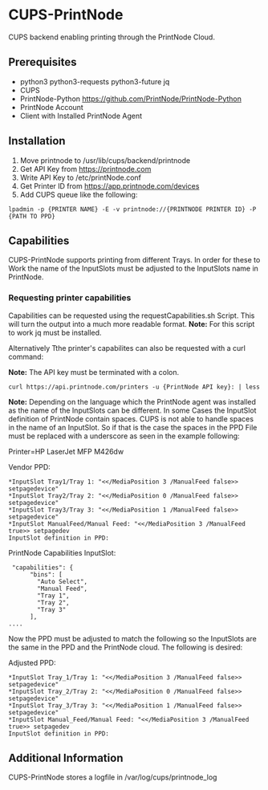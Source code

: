 # CUPS-PrintNode
CUPS backend enabling printing through the PrintNode Cloud.

## Prerequisites
* python3 python3-requests python3-future jq
* CUPS
* PrintNode-Python https://github.com/PrintNode/PrintNode-Python
* PrintNode Account
* Client with Installed PrintNode Agent

## Installation
1. Move printnode to /usr/lib/cups/backend/printnode
2. Get API Key from https://printnode.com
3. Write API Key to /etc/printNode.conf
4. Get Printer ID from https://app.printnode.com/devices
5. Add CUPS queue like the following: 

``` lpadmin -p {PRINTER NAME} -E -v printnode://{PRINTNODE PRINTER ID} -P {PATH TO PPD} ```
  
## Capabilities
CUPS-PrintNode supports printing from different Trays. In order for these to Work the name of the InputSlots must be adjusted to the InputSlots name in PrintNode. 

### Requesting printer capabilities 

Capabilities can be requested using the requestCapabilities.sh Script. This will turn the output into a much more readable format. 
**Note:** For this script to work jq must be installed. 


Alternatively Tthe printer's capabilites can also be requested with a curl command:

**Note:** The API key must be terminated with a colon.

``` curl https://api.printnode.com/printers -u {PrintNode API key}: | less ```

**Note:** Depending on the language which the PrintNode agent was installed as the name of the InputSlots can be different. In some Cases the InputSlot definition of PrintNode contain spaces. CUPS is not able to handle spaces in the name of an InputSlot. So if that is the case the spaces in the PPD File must be replaced with a underscore as seen in the example following:

Printer=HP LaserJet MFP M426dw

Vendor PPD:
```
*InputSlot Tray1/Tray 1: "<</MediaPosition 3 /ManualFeed false>> setpagedevice"
*InputSlot Tray2/Tray 2: "<</MediaPosition 0 /ManualFeed false>> setpagedevice"
*InputSlot Tray3/Tray 3: "<</MediaPosition 1 /ManualFeed false>> setpagedevice"
*InputSlot ManualFeed/Manual Feed: "<</MediaPosition 3 /ManualFeed true>> setpagedev
InputSlot definition in PPD:
```

PrintNode Capabilities InputSlot:
```
 "capabilities": {
      "bins": [
        "Auto Select",
        "Manual Feed",
        "Tray 1",
        "Tray 2",
        "Tray 3"
      ],
....
```

Now the PPD must be adjusted to match the following so the InputSlots are the same in the PPD and the PrintNode cloud. The following is desired:

Adjusted PPD:
```
*InputSlot Tray_1/Tray 1: "<</MediaPosition 3 /ManualFeed false>> setpagedevice"
*InputSlot Tray_2/Tray 2: "<</MediaPosition 0 /ManualFeed false>> setpagedevice"
*InputSlot Tray_3/Tray 3: "<</MediaPosition 1 /ManualFeed false>> setpagedevice"
*InputSlot Manual_Feed/Manual Feed: "<</MediaPosition 3 /ManualFeed true>> setpagedev
InputSlot definition in PPD:
```

## Additional Information
CUPS-PrintNode stores a logfile in /var/log/cups/printnode_log
